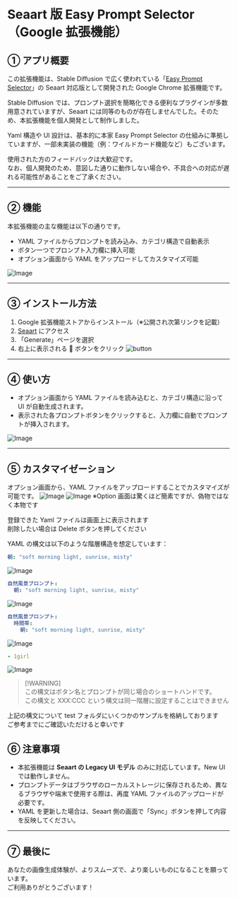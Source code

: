 # Seaart 版 Easy Prompt Selector（Google 拡張機能）

## ① アプリ概要

この拡張機能は、Stable Diffusion で広く使われている「[Easy Prompt Selector](https://github.com/blue-pen5805/sdweb-easy-prompt-selector)」の Seaart 対応版として開発された Google Chrome 拡張機能です。

Stable Diffusion では、プロンプト選択を簡略化できる便利なプラグインが多数用意されていますが、Seaart には同等のものが存在しませんでした。そのため、本拡張機能を個人開発として制作しました。

Yaml 構造や UI 設計は、基本的に本家 Easy Prompt Selector の仕組みに準拠していますが、一部未実装の機能（例：ワイルドカード機能など）もございます。

使用された方のフィードバックは大歓迎です。  
なお、個人開発のため、意図した通りに動作しない場合や、不具合への対応が遅れる可能性があることをご了承ください。

---

## ② 機能

本拡張機能の主な機能は以下の通りです。

- YAML ファイルからプロンプトを読み込み、カテゴリ構造で自動表示
- ボタン一つでプロンプト入力欄に挿入可能
- オプション画面から YAML をアップロードしてカスタマイズ可能

![Image](https://github.com/user-attachments/assets/55cc8e68-b757-4a0f-83d1-9a092523e1a6)

---

## ③ インストール方法

1. Google 拡張機能ストアからインストール（※公開され次第リンクを記載）
2. [Seaart](https://seaart.ai/) にアクセス
3. 「Generate」ページを選択
4. 右上に表示される 🧠 ボタンをクリック
   ![button](/media/button.png)

---

## ④ 使い方

- オプション画面から YAML ファイルを読み込むと、カテゴリ構造に沿って UI が自動生成されます。
- 表示された各プロンプトボタンをクリックすると、入力欄に自動でプロンプトが挿入されます。

![Image](https://github.com/user-attachments/assets/c01a9152-55fa-4db9-906a-f36a19a9b0e4)

---

## ⑤ カスタマイゼーション

オプション画面から、YAML ファイルをアップロードすることでカスタマイズが可能です。
![Image](/media/option-button.png)
![Image](/media/option.png)
※Option 画面は驚くほど簡素ですが、偽物ではなく本物です

登録できた Yaml ファイルは画面上に表示されます \
削除したい場合は Delete ボタンを押してください

YAML の構文は以下のような階層構造を想定しています：

```yaml
朝: "soft morning light, sunrise, misty"
```

![Image](/media/sy_1.png)

```yaml
自然風景プロンプト:
  朝: "soft morning light, sunrise, misty"
```

![Image](/media/sy_2.png)

```yaml
自然風景プロンプト:
  時間帯:
    朝: "soft morning light, sunrise, misty"
```

![Image](/media/sy_3.png)

```yaml
- 1girl
```

![Image](/media/sy_4.png)

> [!WARNING]\
> この構文はボタン名とプロンプトが同じ場合のショートハンドです。\
> この構文と XXX:CCC という構文は同一階層に設定することはできません

上記の構文について test フォルダにいくつかのサンプルを格納しております\
ご参考までにご確認いただけると幸いです

## ⑥ 注意事項

- 本拡張機能は **Seaart の Legacy UI モデル** のみに対応しています。New UI では動作しません。
- プロンプトデータはブラウザのローカルストレージに保存されるため、異なるブラウザや端末で使用する際は、再度 YAML ファイルのアップロードが必要です。
- YAML を更新した場合は、Seaart 側の画面で「Sync」ボタンを押して内容を反映してください。

---

## ⑦ 最後に

あなたの画像生成体験が、よりスムーズで、より楽しいものになることを願っています。  
ご利用ありがとうございます！
